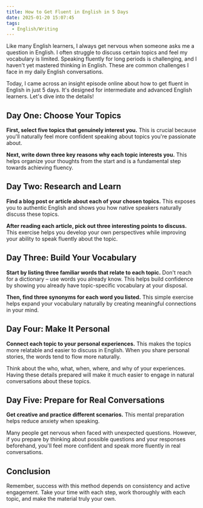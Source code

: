 ```yaml
---
title: How to Get Fluent in English in 5 Days
date: 2025-01-20 15:07:45
tags:
  - English/Writing
---
```

Like many English learners, I always get nervous when someone asks me a question in English. I often struggle to discuss certain topics and feel my vocabulary is limited. Speaking fluently for long periods is challenging, and I haven't yet mastered thinking in English. These are common challenges I face in my daily English conversations.

Today, I came across an insight episode online about how to get fluent in English in just 5 days. It's designed for intermediate and advanced English learners. Let's dive into the details!

## Day One: Choose Your Topics

**First, select five topics that genuinely interest you.** This is crucial because you'll naturally feel more confident speaking about topics you're passionate about.

**Next, write down three key reasons why each topic interests you.** This helps organize your thoughts from the start and is a fundamental step towards achieving fluency.

## Day Two: Research and Learn

**Find a blog post or article about each of your chosen topics.** This exposes you to authentic English and shows you how native speakers naturally discuss these topics.

**After reading each article, pick out three interesting points to discuss.** This exercise helps you develop your own perspectives while improving your ability to speak fluently about the topic.

## Day Three: Build Your Vocabulary

**Start by listing three familiar words that relate to each topic.** Don't reach for a dictionary – use words you already know. This helps build confidence by showing you already have topic-specific vocabulary at your disposal.

**Then, find three synonyms for each word you listed.** This simple exercise helps expand your vocabulary naturally by creating meaningful connections in your mind.

## Day Four: Make It Personal

**Connect each topic to your personal experiences.** This makes the topics more relatable and easier to discuss in English. When you share personal stories, the words tend to flow more naturally.

Think about the who, what, when, where, and why of your experiences. Having these details prepared will make it much easier to engage in natural conversations about these topics.

## Day Five: Prepare for Real Conversations

**Get creative and practice different scenarios.** This mental preparation helps reduce anxiety when speaking.

Many people get nervous when faced with unexpected questions. However, if you prepare by thinking about possible questions and your responses beforehand, you'll feel more confident and speak more fluently in real conversations.

## Conclusion

Remember, success with this method depends on consistency and active engagement. Take your time with each step, work thoroughly with each topic, and make the material truly your own.
